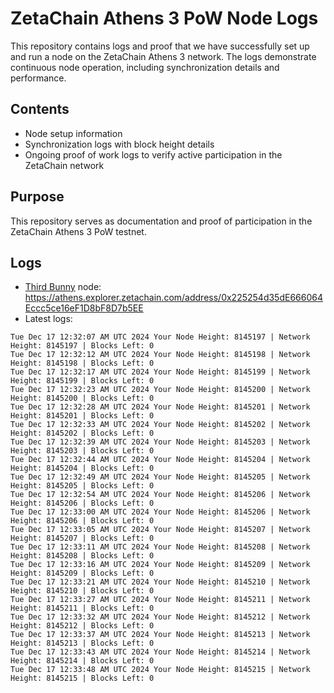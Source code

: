 # ZetaChain Athens 3 PoW Node Logs
This repository contains logs and proof that we have successfully set up and run a node on the ZetaChain Athens 3 network. The logs demonstrate continuous node operation, including synchronization details and performance.

## Contents
- Node setup information
- Synchronization logs with block height details
- Ongoing proof of work logs to verify active participation in the ZetaChain network

## Purpose
This repository serves as documentation and proof of participation in the ZetaChain Athens 3 PoW testnet.

## Logs

- [Third Bunny](https://thirdbunny.xyz/) node: https://athens.explorer.zetachain.com/address/0x225254d35dE666064Eccc5ce16eF1D8bF8D7b5EE
- Latest logs:
```
Tue Dec 17 12:32:07 AM UTC 2024 Your Node Height: 8145197 | Network Height: 8145197 | Blocks Left: 0
Tue Dec 17 12:32:12 AM UTC 2024 Your Node Height: 8145198 | Network Height: 8145198 | Blocks Left: 0
Tue Dec 17 12:32:17 AM UTC 2024 Your Node Height: 8145199 | Network Height: 8145199 | Blocks Left: 0
Tue Dec 17 12:32:23 AM UTC 2024 Your Node Height: 8145200 | Network Height: 8145200 | Blocks Left: 0
Tue Dec 17 12:32:28 AM UTC 2024 Your Node Height: 8145201 | Network Height: 8145201 | Blocks Left: 0
Tue Dec 17 12:32:33 AM UTC 2024 Your Node Height: 8145202 | Network Height: 8145202 | Blocks Left: 0
Tue Dec 17 12:32:39 AM UTC 2024 Your Node Height: 8145203 | Network Height: 8145203 | Blocks Left: 0
Tue Dec 17 12:32:44 AM UTC 2024 Your Node Height: 8145204 | Network Height: 8145204 | Blocks Left: 0
Tue Dec 17 12:32:49 AM UTC 2024 Your Node Height: 8145205 | Network Height: 8145205 | Blocks Left: 0
Tue Dec 17 12:32:54 AM UTC 2024 Your Node Height: 8145206 | Network Height: 8145206 | Blocks Left: 0
Tue Dec 17 12:33:00 AM UTC 2024 Your Node Height: 8145206 | Network Height: 8145206 | Blocks Left: 0
Tue Dec 17 12:33:05 AM UTC 2024 Your Node Height: 8145207 | Network Height: 8145207 | Blocks Left: 0
Tue Dec 17 12:33:11 AM UTC 2024 Your Node Height: 8145208 | Network Height: 8145208 | Blocks Left: 0
Tue Dec 17 12:33:16 AM UTC 2024 Your Node Height: 8145209 | Network Height: 8145209 | Blocks Left: 0
Tue Dec 17 12:33:21 AM UTC 2024 Your Node Height: 8145210 | Network Height: 8145210 | Blocks Left: 0
Tue Dec 17 12:33:27 AM UTC 2024 Your Node Height: 8145211 | Network Height: 8145211 | Blocks Left: 0
Tue Dec 17 12:33:32 AM UTC 2024 Your Node Height: 8145212 | Network Height: 8145212 | Blocks Left: 0
Tue Dec 17 12:33:37 AM UTC 2024 Your Node Height: 8145213 | Network Height: 8145213 | Blocks Left: 0
Tue Dec 17 12:33:43 AM UTC 2024 Your Node Height: 8145214 | Network Height: 8145214 | Blocks Left: 0
Tue Dec 17 12:33:48 AM UTC 2024 Your Node Height: 8145215 | Network Height: 8145215 | Blocks Left: 0
```
